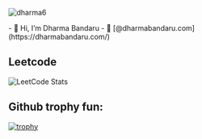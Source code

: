 <p align="left"> 
  <img src="https://komarev.com/ghpvc/?username=dharma6&label=Profile%20views&color=0e75b6&style=flat-square" alt="dharma6" /> 
</p>
- 👋 Hi, I’m Dharma Bandaru
- 👀 [@dharmabandaru.com](https://dharmabandaru.com/)



## Leetcode
![LeetCode Stats](https://leetcard.jacoblin.cool/Dharma_Bandaru?theme=dark&font=JetBrains%20Mono&ext=contest)

## Github trophy fun: 
[![trophy](https://github-profile-trophy.vercel.app/?username=dharma6)](https://github.com/dharma6/github-profile-trophy)
